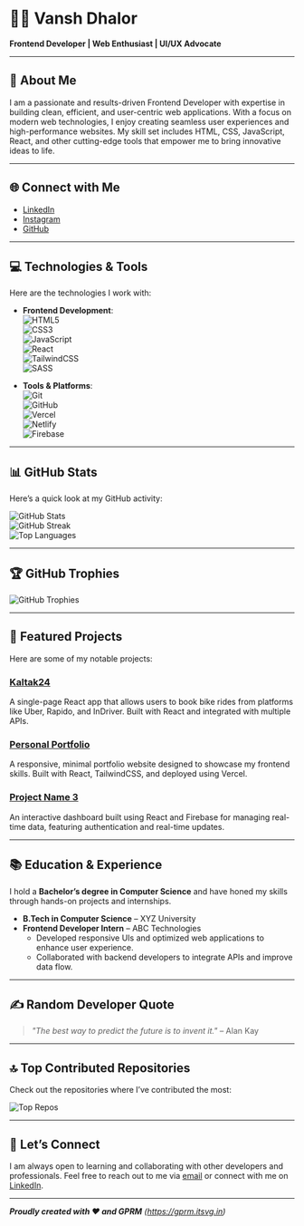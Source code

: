 # 👨‍💻 **Vansh Dhalor**  
**Frontend Developer | Web Enthusiast | UI/UX Advocate**  

---

## 📍 **About Me**  
I am a passionate and results-driven Frontend Developer with expertise in building clean, efficient, and user-centric web applications. With a focus on modern web technologies, I enjoy creating seamless user experiences and high-performance websites. My skill set includes HTML, CSS, JavaScript, React, and other cutting-edge tools that empower me to bring innovative ideas to life.

---

## 🌐 **Connect with Me**  
- [LinkedIn](https://linkedin.com/in/vansh-dhalor-000a7524a/)
- [Instagram](https://www.instagram.com/_vansh_.19/)
- [GitHub](https://github.com/vansh-frontend)

---

## 💻 **Technologies & Tools**  
Here are the technologies I work with:

- **Frontend Development**:  
  ![HTML5](https://img.shields.io/badge/html5-%23E34F26.svg?style=for-the-badge&logo=html5&logoColor=white)  
  ![CSS3](https://img.shields.io/badge/css3-%231572B6.svg?style=for-the-badge&logo=css3&logoColor=white)  
  ![JavaScript](https://img.shields.io/badge/javascript-%23323330.svg?style=for-the-badge&logo=javascript&logoColor=%23F7DF1E)  
  ![React](https://img.shields.io/badge/react-%2320232a.svg?style=for-the-badge&logo=react&logoColor=%2361DAFB)  
  ![TailwindCSS](https://img.shields.io/badge/tailwindcss-%2338B2AC.svg?style=for-the-badge&logo=tailwind-css&logoColor=white)  
  ![SASS](https://img.shields.io/badge/SASS-hotpink.svg?style=for-the-badge&logo=SASS&logoColor=white)  

- **Tools & Platforms**:  
  ![Git](https://img.shields.io/badge/git-%23F05033.svg?style=for-the-badge&logo=git&logoColor=white)  
  ![GitHub](https://img.shields.io/badge/github-%23121011.svg?style=for-the-badge&logo=github&logoColor=white)  
  ![Vercel](https://img.shields.io/badge/vercel-%23000000.svg?style=for-the-badge&logo=vercel&logoColor=white)  
  ![Netlify](https://img.shields.io/badge/netlify-%23000000.svg?style=for-the-badge&logo=netlify&logoColor=#00C7B7)  
  ![Firebase](https://img.shields.io/badge/firebase-a08021?style=for-the-badge&logo=firebase&logoColor=ffcd34)  

---

## 📊 **GitHub Stats**  
Here’s a quick look at my GitHub activity:

![GitHub Stats](https://github-readme-stats.vercel.app/api?username=vansh-frontend&theme=radical&hide_border=true&count_private=true)  
![GitHub Streak](https://github-readme-streak-stats.herokuapp.com/?user=vansh-frontend&theme=radical&hide_border=true)  
![Top Languages](https://github-readme-stats.vercel.app/api/top-langs/?username=vansh-frontend&theme=radical&hide_border=true&layout=compact)

---

## 🏆 **GitHub Trophies**  
![GitHub Trophies](https://github-profile-trophy.vercel.app/?username=vansh-frontend&theme=radical&no-frame=true&margin-w=4)

---

## 📂 **Featured Projects**  
Here are some of my notable projects:

### [Kaltak24](https://kaltak24.vercel.app/)  
A single-page React app that allows users to book bike rides from platforms like Uber, Rapido, and InDriver. Built with React and integrated with multiple APIs.

### [Personal Portfolio](https://github.com/vansh-frontend/portfolio)  
A responsive, minimal portfolio website designed to showcase my frontend skills. Built with React, TailwindCSS, and deployed using Vercel.

### [Project Name 3](https://github.com/vansh-frontend/project3)  
An interactive dashboard built using React and Firebase for managing real-time data, featuring authentication and real-time updates.

---

## 📚 **Education & Experience**  
I hold a **Bachelor’s degree in Computer Science** and have honed my skills through hands-on projects and internships.

- **B.Tech in Computer Science** – XYZ University  
- **Frontend Developer Intern** – ABC Technologies  
  - Developed responsive UIs and optimized web applications to enhance user experience.
  - Collaborated with backend developers to integrate APIs and improve data flow.

---

## ✍️ **Random Developer Quote**  
> _"The best way to predict the future is to invent it."_ – Alan Kay

---

## 🔝 **Top Contributed Repositories**  
Check out the repositories where I’ve contributed the most:

![Top Repos](https://github-contributor-stats.vercel.app/api?username=vansh-frontend&limit=5&theme=radical&combine_all_yearly_contributions=true)

---

## 💬 **Let’s Connect**  
I am always open to learning and collaborating with other developers and professionals. Feel free to reach out to me via [email](mailto:vansh.dhalor@example.com) or connect with me on [LinkedIn](https://linkedin.com/in/vansh-dhalor-000a7524a/).

---

_**Proudly created with ❤️ and GPRM** (https://gprm.itsvg.in)_  
